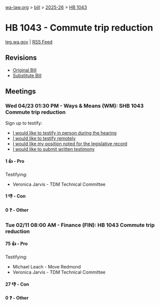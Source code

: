 [wa-law.org](/) > [bill](/bill/) > [2025-26](/bill/2025-26/) > [HB 1043](/bill/2025-26/hb/1043/)

# HB 1043 - Commute trip reduction
[leg.wa.gov](https://app.leg.wa.gov/billsummary?BillNumber=1043&Year=2025&Initiative=false) | [RSS Feed](./rss.xml)

## Revisions
* [Original Bill](1/)
* [Substitute Bill](S/)

## Meetings
### Wed 04/23 01:30 PM - Ways & Means (WM): SHB 1043 Commute trip reduction
Sign up to testify:
* [I would like to testify in person during the hearing](https://app.leg.wa.gov/csi/Testifier/Add?chamber=House&mId=33369&aId=167255&caId=26991&tId=1)
* [I would like to testify remotely](https://app.leg.wa.gov/csi/Testifier/Add?chamber=House&mId=33369&aId=167255&caId=26991&tId=2)
* [I would like my position noted for the legislative record](https://app.leg.wa.gov/csi/Testifier/Add?chamber=House&mId=33369&aId=167255&caId=26991&tId=3)
* [I would like to submit written testimony](https://app.leg.wa.gov/csi/Testifier/Add?chamber=House&mId=33369&aId=167255&caId=26991&tId=4)

#### 1 👍 - Pro
Testifying:
* Veronica Jarvis - TDM Technical Committee

#### 1 👎 - Con

#### 0 ❓ - Other

### Tue 02/11 08:00 AM - Finance (FIN): HB 1043 Commute trip reduction
#### 75 👍 - Pro
Testifying:
* Michael Leach - Move Redmond
* Veronica Jarvis - TDM Technical Committee

#### 27 👎 - Con

#### 0 ❓ - Other
